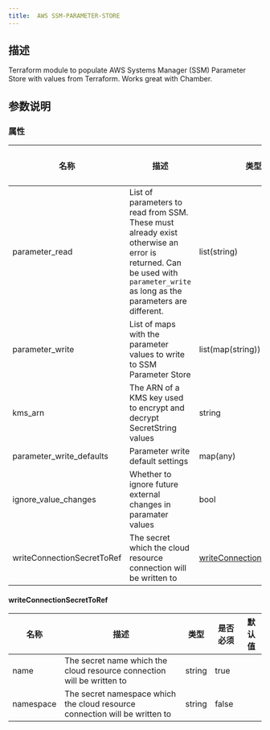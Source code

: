 ```yaml
---
title:  AWS SSM-PARAMETER-STORE
---
```


## 描述

Terraform module to populate AWS Systems Manager (SSM) Parameter Store with values from Terraform. Works great with Chamber.

## 参数说明


### 属性

 名称 | 描述 | 类型 | 是否必须 | 默认值 
 ------------ | ------------- | ------------- | ------------- | ------------- 
 parameter_read | List of parameters to read from SSM. These must already exist otherwise an error is returned. Can be used with `parameter_write` as long as the parameters are different. | list(string) | false |  
 parameter_write | List of maps with the parameter values to write to SSM Parameter Store | list(map(string)) | false |  
 kms_arn | The ARN of a KMS key used to encrypt and decrypt SecretString values | string | false |  
 parameter_write_defaults | Parameter write default settings | map(any) | false |  
 ignore_value_changes | Whether to ignore future external changes in paramater values | bool | false |  
 writeConnectionSecretToRef | The secret which the cloud resource connection will be written to | [writeConnectionSecretToRef](#writeConnectionSecretToRef) | false |  


#### writeConnectionSecretToRef

 名称 | 描述 | 类型 | 是否必须 | 默认值 
 ------------ | ------------- | ------------- | ------------- | ------------- 
 name | The secret name which the cloud resource connection will be written to | string | true |  
 namespace | The secret namespace which the cloud resource connection will be written to | string | false |  
